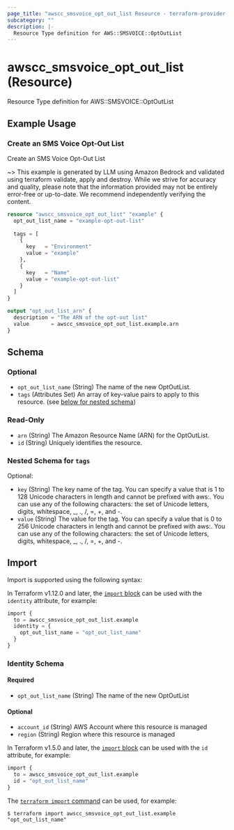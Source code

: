 ```yaml
---
page_title: "awscc_smsvoice_opt_out_list Resource - terraform-provider-awscc"
subcategory: ""
description: |-
  Resource Type definition for AWS::SMSVOICE::OptOutList
---
```


# awscc_smsvoice_opt_out_list (Resource)

Resource Type definition for AWS::SMSVOICE::OptOutList

## Example Usage

### Create an SMS Voice Opt-Out List

Create an SMS Voice Opt-Out List

~> This example is generated by LLM using Amazon Bedrock and validated using terraform validate, apply and destroy. While we strive for accuracy and quality, please note that the information provided may not be entirely error-free or up-to-date. We recommend independently verifying the content.

```terraform
resource "awscc_smsvoice_opt_out_list" "example" {
  opt_out_list_name = "example-opt-out-list"
  
  tags = [
    {
      key   = "Environment"
      value = "example"
    },
    {
      key   = "Name"
      value = "example-opt-out-list"
    }
  ]
}

output "opt_out_list_arn" {
  description = "The ARN of the opt-out list"
  value       = awscc_smsvoice_opt_out_list.example.arn
}
```

<!-- schema generated by tfplugindocs -->
## Schema

### Optional

- `opt_out_list_name` (String) The name of the new OptOutList.
- `tags` (Attributes Set) An array of key-value pairs to apply to this resource. (see [below for nested schema](#nestedatt--tags))

### Read-Only

- `arn` (String) The Amazon Resource Name (ARN) for the OptOutList.
- `id` (String) Uniquely identifies the resource.

<a id="nestedatt--tags"></a>
### Nested Schema for `tags`

Optional:

- `key` (String) The key name of the tag. You can specify a value that is 1 to 128 Unicode characters in length and cannot be prefixed with aws:. You can use any of the following characters: the set of Unicode letters, digits, whitespace, _, ., /, =, +, and -.
- `value` (String) The value for the tag. You can specify a value that is 0 to 256 Unicode characters in length and cannot be prefixed with aws:. You can use any of the following characters: the set of Unicode letters, digits, whitespace, _, ., /, =, +, and -.

## Import

Import is supported using the following syntax:

In Terraform v1.12.0 and later, the [`import` block](https://developer.hashicorp.com/terraform/language/import) can be used with the `identity` attribute, for example:

```terraform
import {
  to = awscc_smsvoice_opt_out_list.example
  identity = {
    opt_out_list_name = "opt_out_list_name"
  }
}
```

<!-- schema generated by tfplugindocs -->
### Identity Schema

#### Required

- `opt_out_list_name` (String) The name of the new OptOutList

#### Optional

- `account_id` (String) AWS Account where this resource is managed
- `region` (String) Region where this resource is managed

In Terraform v1.5.0 and later, the [`import` block](https://developer.hashicorp.com/terraform/language/import) can be used with the `id` attribute, for example:

```terraform
import {
  to = awscc_smsvoice_opt_out_list.example
  id = "opt_out_list_name"
}
```

The [`terraform import` command](https://developer.hashicorp.com/terraform/cli/commands/import) can be used, for example:

```shell
$ terraform import awscc_smsvoice_opt_out_list.example "opt_out_list_name"
```
